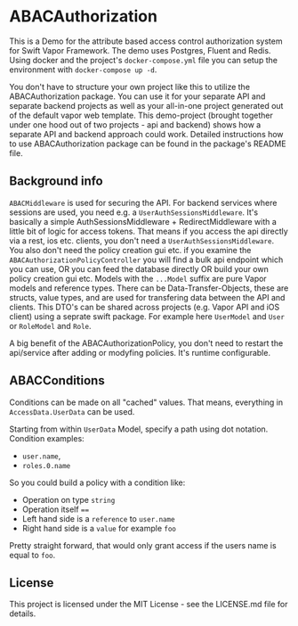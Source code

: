 # ABACAuthorization

This is a Demo for the attribute based access control authorization system for Swift Vapor Framework.
The demo uses Postgres, Fluent and Redis. Using docker and the project's `docker-compose.yml` file you can setup the environment with `docker-compose up -d`.

You don't have to structure your own project like this to utilize the ABACAuthorization package. You can use it for your separate API and separate backend projects as well as your all-in-one project generated out of the default vapor web template.
This demo-project (brought together under one hood out of two projects - api and backend) shows how a separate API and backend approach could work.
Detailed instructions how to use ABACAuthorization package can be found in the package's README file.


## Background info
`ABACMiddleware` is used for securing the API.
For backend services where sessions are used, you need e.g. a `UserAuthSessionsMiddleware`. It's basically a simple AuthSessionsMiddleware + RedirectMiddleware with a little bit of logic for access tokens. 
That means if you access the api directly via a rest, ios etc. clients, you don't need a `UserAuthSessionsMiddleware`. You also don't need the policy creation gui etc. if you examine the `ABACAuthorizationPolicyController` you will find a bulk api endpoint which you can use, OR you can feed the database directly OR build your own policy creation gui etc.
Models with the `...Model` suffix are pure Vapor models and reference types. There can be Data-Transfer-Objects, these are structs, value types, and are used for transfering data between the API and clients. This DTO's can be shared across projects (e.g. Vapor API and iOS client) using a seprate swift package.
For example here `UserModel` and `User` or `RoleModel` and `Role`.

A big benefit of the ABACAuthorizationPolicy, you don't need to restart the api/service after adding or modyfing policies. It's runtime configurable.


## ABACConditions
Conditions can be made on all "cached" values. That means, everything in `AccessData.UserData` can be used.

Starting from within `UserData` Model, specify a path using dot notation. 
Condition examples: 
- `user.name`, 
- `roles.0.name`

So you could build a policy with a condition like: 
- Operation on type `string`
- Operation itself `==`
- Left hand side is a `reference` to `user.name`
- Right hand side is a `value` for example `foo`

Pretty straight forward, that would only grant access if the users name is equal to `foo`. 


## License

This project is licensed under the MIT License - see the LICENSE.md file for details.
